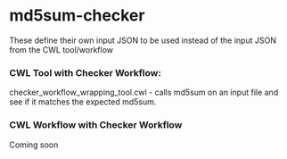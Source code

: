 # md5sum-checker
These define their own input JSON to be used instead of the input JSON from the CWL tool/workflow
### CWL Tool with Checker Workflow:
checker_workflow_wrapping_tool.cwl - calls md5sum on an input file and see if it matches the expected md5sum.

### CWL Workflow with Checker Workflow
Coming soon
